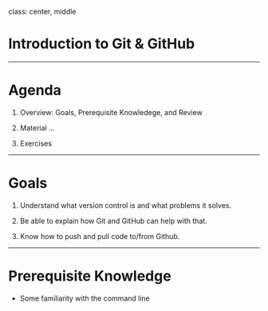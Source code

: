 class: center, middle

# Introduction to Git & GitHub

---

# Agenda

1. Overview: Goals, Prerequisite Knowledege, and Review

2. Material
...

3. Exercises

---

# Goals

1. Understand what version control is and what problems it solves.

2. Be able to explain how Git and GitHub can help with that.

3. Know how to push and pull code to/from Github.

---

# Prerequisite Knowledge

- Some familiarity with the command line

